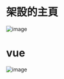 # 架設的主頁
![image](https://github.com/usagi951/202309/blob/main/usagi951.github.io_202309_.png)

# vue
![image](https://usagi951.github.io/202309/usagi951.github.io_202309_Kaohsiung.html.png)
